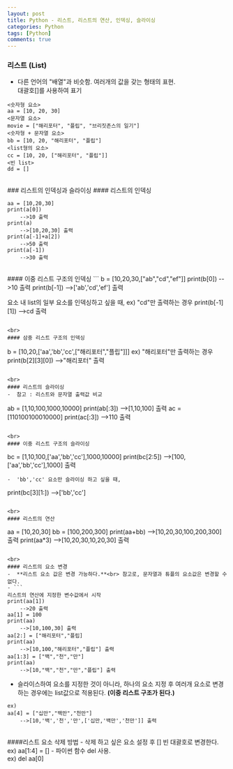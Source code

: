 ```yaml
---
layout: post
title: Python - 리스트, 리스트의 연산, 인덱싱, 슬라이싱
categories: Python
tags: [Python]
comments: true
---
```


### 리스트 (List)
-  다른 언어의 "배열"과 비슷함. 여러개의 값을 갖는 형태의 표현. <br> 대괄호[]를 사용하여 표기

```	
<숫자형 요소>
aa = [10, 20, 30]
<문자열 요소>
movie = ["해리포터", "플립", "브리짓존스의 일기"]
<숫자형 + 문자열 요소>
bb = [10, 20, "해리포터", "플립"]
<list형의 요소>
cc = [10, 20, ["해리포터", "플립"]]
<빈 list>
dd = []
```	

<br>
### 리스트의 인덱싱과 슬라이싱
#### 리스트의 인덱싱

```
aa = [10,20,30]
print(a[0])
	-->10 출력
print(a)
	-->[10,20,30] 출력
print(a[-1]+a[2])
	-->50 출력
print(a[-1])
	-->30 출력
```

<br>
#### 이중 리스트 구조의 인덱싱
```
b = [10,20,30,["ab","cd","ef"]]
print(b[0])
	-->10 출력
print(b[-1])
	-->['ab','cd','ef'] 출력

요소 내 list의 일부 요소를 인덱싱하고 싶을 때,
ex) "cd"만 출력하는 경우
print(b[-1][1])
	-->cd 출력
```

<br>
#### 삼중 리스트 구조의 인덱싱
```
b = [10,20,['aa','bb','cc',["해리포터","플립"]]]
ex) "해리포터"만 출력하는 경우
print(b[2][3][0])
	-->"해리포터" 출력
```

<br>
#### 리스트의 슬라이싱
-  참고 : 리스트와 문자열 출력값 비교
```
ab = [1,10,100,1000,10000]
print(ab[:3])
	-->[1,10,100] 출력
ac = [110100100010000]
print(ac[:3])
	-->110 출력
```

<br>
#### 이중 리스트 구조의 슬라이싱
```
bc = [1,10,100,['aa','bb','cc'],1000,10000]
print(bc[2:5])
	-->[100,['aa','bb','cc'],1000] 출력
```
-  'bb','cc' 요소만 슬라이싱 하고 싶을 때,
```
print(bc[3][1:])
	-->['bb','cc']
```

<br>
#### 리스트의 연산
```
aa = [10,20,30]
bb = [100,200,300]
print(aa+bb)
	-->[10,20,30,100,200,300] 출력
print(aa*3)
	-->[10,20,30,10,20,30] 출력
```

<br>
#### 리스트의 요소 변경
-  **리스트 요소 값은 변경 가능하다.**<br> 참고로, 문자열과 튜플의 요소값은 변경할 수 없다. 
- ```
리스트의 연산에 지정한 변수값에서 시작
print(aa[1])
	-->20 출력
aa[1] = 100
print(aa)
	-->[10,100,30] 출력
aa[2:] = ["해리포터","플립]
print(aa)
	-->[10,100,"해리포터","플립"] 출력
aa[1:3] = ["백","천","만"]
print(aa)
	-->[10,"백","천","만","플립"] 출력
```
-  슬라이스하여 요소를 지정한 것이 아니라, 하나의 요소 지정 후 여러개 요소로 변경하는 경우에는 list값으로 적용된다. **(이중 리스트 구조가 된다.)**
```
ex)
aa[4] = ["십만","백만","천만"]
	-->[10,'백','천','만',['십만,'백만','천만']] 출력
```

<br>
####리스트 요소 삭제 방법
-  삭제 하고 싶은 요소 설정 후 [] 빈 대괄호로 변경한다.<br> ex) aa[1:4] = []
-  파이썬 함수 del 사용. <br> ex) del aa[0]